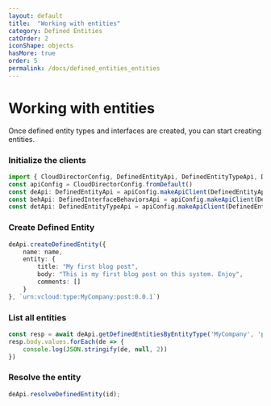 ```yaml
---
layout: default
title:  "Working with entities"
category: Defined Entities
catOrder: 2
iconShape: objects
hasMore: true
order: 5
permalink: /docs/defined_entities_entities
---
```

# Working with entities

Once defined entity types and interfaces are created, you can start creating entities.

### Initialize the clients
```typescript
import { CloudDirectorConfig, DefinedEntityApi, DefinedEntityTypeApi, DefinedInterfaceBehaviorsApi } from '@vcd/node-client'
const apiConfig = CloudDirectorConfig.fromDefault()
const deApi: DefinedEntityApi = apiConfig.makeApiClient(DefinedEntityApi)
const behApi: DefinedInterfaceBehaviorsApi = apiConfig.makeApiClient(DefinedInterfaceBehaviorsApi)
const detApi: DefinedEntityTypeApi = apiConfig.makeApiClient(DefinedEntityTypeApi)
```

### Create Defined Entity
```typescript
deApi.createDefinedEntity({
    name: name,
    entity: {
        title: "My first blog post",
        body: "This is my first blog post on this system. Enjoy",
        comments: []
    }
}, `urn:vcloud:type:MyCompany:post:0.0.1`)
```

### List all entities
```typescript
const resp = await deApi.getDefinedEntitiesByEntityType('MyCompany', 'post', '0.0.1', 1, 100)
resp.body.values.forEach(de => {
    console.log(JSON.stringify(de, null, 2))
})
```

### Resolve the entity
```typescript
deApi.resolveDefinedEntity(id);
```